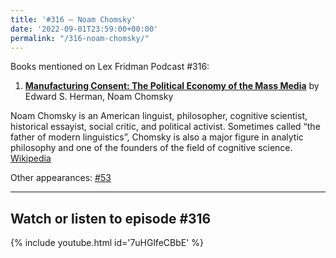 ```yaml
---
title: '#316 – Noam Chomsky'
date: '2022-09-01T23:59:00+00:00'
permalink: "/316-noam-chomsky/"
---
```


Books mentioned on Lex Fridman Podcast #316:

1. <b><a href="https://amzn.to/3gdR3V8" target="_blank" rel="sponsored noopener noreferrer">Manufacturing Consent: The Political Economy of the Mass Media</a></b> by Edward S. Herman, Noam Chomsky

Noam Chomsky is an American linguist, philosopher, cognitive scientist, historical essayist, social critic, and political activist. Sometimes called “the father of modern linguistics”, Chomsky is also a major figure in analytic philosophy and one of the founders of the field of cognitive science. <a href="https://en.wikipedia.org/wiki/Noam_Chomsky" target="_blank">Wikipedia</a>

Other appearances: [\#53](/53-noam-chomsky/)

- - - - - -

## Watch or listen to episode #316

{% include youtube.html id='7uHGlfeCBbE' %}